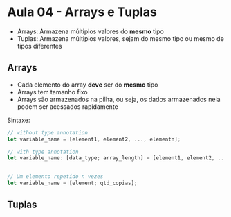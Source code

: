# Aula 04 - Arrays e Tuplas

- Arrays: Armazena múltiplos valores do **mesmo** tipo
- Tuplas: Armazena múltiplos valores, sejam do mesmo tipo ou mesmo de tipos diferentes

## Arrays

- Cada elemento do array **deve** ser do **mesmo** tipo
- Arrays tem tamanho fixo
- Arrays são armazenados na pilha, ou seja, os dados armazenados nela podem ser acessados ​​rapidamente

Sintaxe:

```rust
// without type annotation
let variable_name = [element1, element2, ..., elementn];

// with type annotation
let variable_name: [data_type; array_length] = [element1, element2, ..., elementn];


// Um elemento repetido n vezes
let variable_name = [element; qtd_copias];
```

## Tuplas